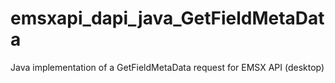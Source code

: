 # emsxapi_dapi_java_GetFieldMetaData
Java implementation of a GetFieldMetaData request for EMSX API (desktop)
